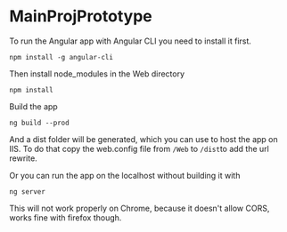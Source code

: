 # MainProjPrototype

To run the Angular app with Angular CLI you need to install it first. 

`npm install -g angular-cli`

Then install node_modules in the Web directory

`npm install`

Build the app 

`ng build --prod`

And a dist folder will be generated, which you can use to host the app on IIS. To do that copy the web.config file from `/Web` to `/dist`to add the url rewrite.

Or you can run the app on the localhost without building it with

`ng server`

This will not work properly on Chrome, because it doesn't allow CORS, works fine with firefox though.
